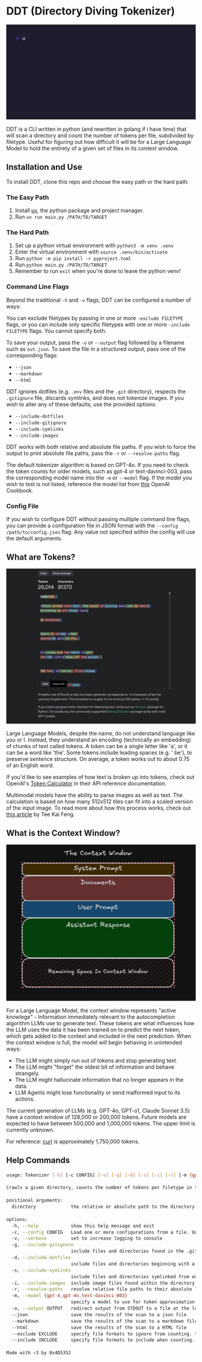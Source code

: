 # DDT (Directory Diving Tokenizer)

![A GIF showing DDT running on the curl source code](./assets/demo.gif)

DDT is a CLI written in python (and rewritten in golang if i have time) that
will scan a directory and count the number of tokens per file, subdivided
by filetype. Useful for figuring out how difficult it will be for a Large
Language Model to hold the entirety of a given set of files in its context window.

## Installation and Use

To install DDT, clone this repo and choose the easy path or the hard path:

### The Easy Path

1. Install [uv](https://docs.astral.sh/uv/getting-started/installation/), the
python package and project manager.
2. Run `uv run main.py /PATH/TO/TARGET`

### The Hard Path

1. Set up a python virtual environment with `python3 -m venv .venv`
2. Enter the virtual environment with `source .venv/bin/activate`
3. Run `python -m pip install -r pyproject.toml`
4. Run `python main.py /PATH/TO/TARGET`
5. Remember to run `exit` when you're done to leave the python venv!

### Command Line Flags

Beyond the traditional `-h` and `-v` flags, DDT can be configured a number of ways:

You can exclude filetypes by passing in one or more `-exclude FILETYPE` flags,
or you can include only specific filetypes with one or more `-include FILETYPE` flags.
You cannot specify both.

To save your output, pass the `-o` or `--output` flag followed by
a filename such as `out.json`. To save the file in a structured output,
pass one of the corresponding flags:

- `--json`
- `--markdown`
- `--html`

DDT ignores dotfiles (e.g. `.env` files and the `.git`
directory), respects the `.gitignore` file, discards symlinks, and does
not tokenize images. If you wish to alter any of these defaults, use the
provided options:

- `--include-dotfiles`
- `--include-gitignore`
- `--include-symlinks`
- `--include-images`

DDT works with both relative and absolute file paths. If you wish to force
the output to print absolute file paths, pass the `-r` or `--resolve-paths` flag.

The default tokenizer algorithm is based on GPT-4o. If you need to check the
token counts for older models, such as gpt-4 or text-davinci-003,
pass the corresponding model name into the `-m` or `--model` flag.
If the model you wish to test is not listed, reference the model list from
[this](https://github.com/openai/openai-cookbook/blob/main/examples/How_to_count_tokens_with_tiktoken.ipynb) OpenAI Cookbook.

### Config File

If you wish to configure DDT without passing multiple command line flags, you
can provide a configuration file in JSON format with the `--config /path/to/config.json`
flag. Any value not specified within the config will use the default arguments.

## What are Tokens?

![A screenshot of OpenAI's Tokenizer page, showing the tokens of the Bee Movie script](./assets/beemovie.png)

Large Language Models, despite the name, do not understand language like you or I.
Instead, they understand an encoding (technically an embedding) of chunks of text
called tokens. A token can be a single letter like 'a', or it can be a word like
'the'. Some tokens include leading spaces (e.g. ' be'), to preserve sentence structure.
On average, a token works out to about 0.75 of an English word.

If you'd like to see examples of how text is broken up into tokens, check out
OpenAI's [Token Calculator](https://platform.openai.com/tokenizer) in their API
reference documentation.

Multimodal models have the ability to parse images as well as text. The
calculation is based on how many 512x512 tiles can fit into a scaled version
of the input image. To read more about how this process works, check out
[this article](https://medium.com/@teekaifeng/gpt4o-visual-tokenizer-an-illustration-c69695dd4a39)
by Tee Kai Feng.

## What is the Context Window?

![A toy example of parts of an LLM call in a context window](./assets/contextwindow.png)

For a Large Language Model, the context window represents "active knowlege" -
Information immediately relevant to the autocompletion algorithm LLMs use to
generate text. These tokens are what influences how the LLM uses the data it
has been trained on to predict the next token, which gets added to the context
and included in the next prediction. When the context window is full, the model
will begin behaving in unintended ways:

- The LLM might simply run out of tokens and stop generating text.
- The LLM might "forget" the oldest bit of information and behave strangely.
- The LLM might hallucinate information that no longer appears in the data.
- LLM Agents might lose functionality or send malformed input to its actions.

The current generation of LLMs (e.g. GPT-4o, GPT-o1, Claude Sonnet 3.5) have a
context window of 128,000 or 200,000 tokens. Future models are expected to have
between 500,000 and 1,000,000 tokens. The upper limit is currently unknown.

For reference: [curl](https://github.com/curl/curl) is approximately 1,750,000 tokens.

## Help Commands

```bash
usage: Tokenizer [-h] [-c CONFIG] [-v] [-g] [-d] [-s] [-i] [-r] [-m {gpt-4,gpt-4o,text-davinci-003}] [-o OUTPUT] [--json | --markdown | --html] [--exclude EXCLUDE | --include INCLUDE] directory

Crawls a given directory, counts the number of tokens per filetype in the project and returns a per-type total and grand total

positional arguments:
  directory             the relative or absolute path to the directory you wish to scan

options:
  -h, --help            show this help message and exit
  -c, --config CONFIG   Load one or more configurations from a file. Unset configs will use defaults.
  -v, --verbose         set to increase logging to console
  -g, --include-gitignore
                        include files and directories found in the .gitignore file
  -d, --include-dotfiles
                        include files and directories beginning with a dot (.)
  -s, --include-symlinks
                        include files and directories symlinked from outside the target directory
  -i, --include-images  include image files found within the directory
  -r, --resolve-paths   resolve relative file paths to their absolute location
  -m, --model {gpt-4,gpt-4o,text-davinci-003}
                        specify a model to use for token approximation. default is 'gpt-4o'
  -o, --output OUTPUT   redirect output from STDOUT to a file at the location specified.
  --json                save the results of the scan to a json file
  --markdown            save the results of the scan to a markdown file
  --html                save the results of the scan to a HTML file
  --exclude EXCLUDE     specify file formats to ignore from counting. this flag may be set multiple times for multiple entries. cannot be set if including files
  --include INCLUDE     specify file formats to include when counting. this flag may be set multiple times for multiple entries. cannot be set if excluding files

Made with <3 by 0x4D5352
```
